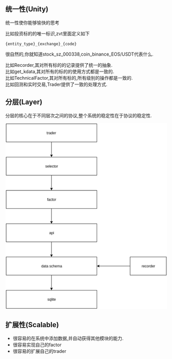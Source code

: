 ## 统一性(Unity)
统一性使你能够愉快的思考  

比如投资标的的唯一标识,zvt里面定义如下
```
{entity_type}_{exchange}_{code}
```
很自然的,你就知道stock_sz_000338,coin_binance_EOS/USDT代表什么.

比如Recorder,其对所有标的的记录提供了统一的抽象.  
比如get_kdata,其对所有的标的的使用方式都是一致的.  
比如TechnicalFactor,其对所有标的,所有级别的操作都是一致的.  
比如回测和实时交易,Trader提供了一致的处理方式.

## 分层(Layer)

分层的核心在于不同层次之间的协议,整个系统的稳定性在于协议的稳定性.
<p align="center"><img src='./imgs/architecture.png'/></p>

## 扩展性(Scalable)

- 很容易的在系统中添加数据,并自动获得其他模块的能力.
- 很容易实现自己的factor
- 很容易的扩展自己的trader